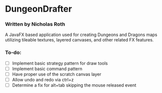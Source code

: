 # DungeonDrafter
### Written by Nicholas Roth

A JavaFX based application used for creating Dungeons and Dragons maps utilizing tileable textures, layered canvases, and other related FX features.

### To-do:
- [ ] Implement basic strategy pattern for draw tools
- [ ] Implement basic command pattern
- [ ] Have proper use of the scratch canvas layer
- [ ] Allow undo and redo via ctrl+z
- [ ] Determine a fix for alt+tab skipping the mouse released event 